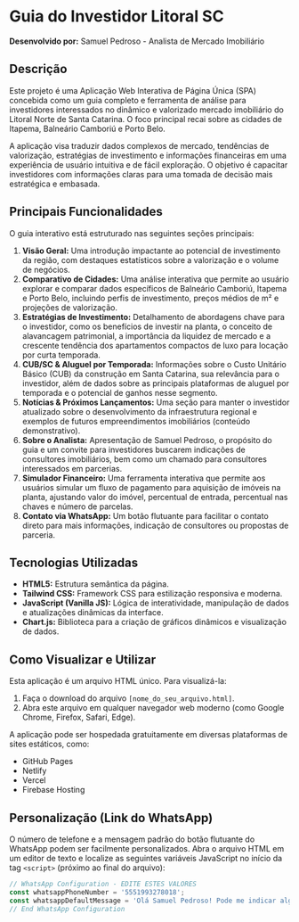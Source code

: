 # Guia do Investidor Litoral SC

**Desenvolvido por:** Samuel Pedroso - Analista de Mercado Imobiliário

## Descrição

Este projeto é uma Aplicação Web Interativa de Página Única (SPA) concebida como um guia completo e ferramenta de análise para investidores interessados no dinâmico e valorizado mercado imobiliário do Litoral Norte de Santa Catarina. O foco principal recai sobre as cidades de Itapema, Balneário Camboriú e Porto Belo.

A aplicação visa traduzir dados complexos de mercado, tendências de valorização, estratégias de investimento e informações financeiras em uma experiência de usuário intuitiva e de fácil exploração. O objetivo é capacitar investidores com informações claras para uma tomada de decisão mais estratégica e embasada.

## Principais Funcionalidades

O guia interativo está estruturado nas seguintes seções principais:

1.  **Visão Geral:** Uma introdução impactante ao potencial de investimento da região, com destaques estatísticos sobre a valorização e o volume de negócios.
2.  **Comparativo de Cidades:** Uma análise interativa que permite ao usuário explorar e comparar dados específicos de Balneário Camboriú, Itapema e Porto Belo, incluindo perfis de investimento, preços médios de m² e projeções de valorização.
3.  **Estratégias de Investimento:** Detalhamento de abordagens chave para o investidor, como os benefícios de investir na planta, o conceito de alavancagem patrimonial, a importância da liquidez de mercado e a crescente tendência dos apartamentos compactos de luxo para locação por curta temporada.
4.  **CUB/SC & Aluguel por Temporada:** Informações sobre o Custo Unitário Básico (CUB) da construção em Santa Catarina, sua relevância para o investidor, além de dados sobre as principais plataformas de aluguel por temporada e o potencial de ganhos nesse segmento.
5.  **Notícias & Próximos Lançamentos:** Uma seção para manter o investidor atualizado sobre o desenvolvimento da infraestrutura regional e exemplos de futuros empreendimentos imobiliários (conteúdo demonstrativo).
6.  **Sobre o Analista:** Apresentação de Samuel Pedroso, o propósito do guia e um convite para investidores buscarem indicações de consultores imobiliários, bem como um chamado para consultores interessados em parcerias.
7.  **Simulador Financeiro:** Uma ferramenta interativa que permite aos usuários simular um fluxo de pagamento para aquisição de imóveis na planta, ajustando valor do imóvel, percentual de entrada, percentual nas chaves e número de parcelas.
8.  **Contato via WhatsApp:** Um botão flutuante para facilitar o contato direto para mais informações, indicação de consultores ou propostas de parceria.

## Tecnologias Utilizadas

* **HTML5:** Estrutura semântica da página.
* **Tailwind CSS:** Framework CSS para estilização responsiva e moderna.
* **JavaScript (Vanilla JS):** Lógica de interatividade, manipulação de dados e atualizações dinâmicas da interface.
* **Chart.js:** Biblioteca para a criação de gráficos dinâmicos e visualização de dados.

## Como Visualizar e Utilizar

Esta aplicação é um arquivo HTML único. Para visualizá-la:

1.  Faça o download do arquivo `[nome_do_seu_arquivo.html]`.
2.  Abra este arquivo em qualquer navegador web moderno (como Google Chrome, Firefox, Safari, Edge).

A aplicação pode ser hospedada gratuitamente em diversas plataformas de sites estáticos, como:
* GitHub Pages
* Netlify
* Vercel
* Firebase Hosting

## Personalização (Link do WhatsApp)

O número de telefone e a mensagem padrão do botão flutuante do WhatsApp podem ser facilmente personalizados. Abra o arquivo HTML em um editor de texto e localize as seguintes variáveis JavaScript no início da tag `<script>` (próximo ao final do arquivo):

```javascript
// WhatsApp Configuration - EDITE ESTES VALORES
const whatsappPhoneNumber = '5551993278018';
const whatsappDefaultMessage = 'Olá Samuel Pedroso! Pode me indicar algum consultor imobiliário, estou pensando em investir!';
// End WhatsApp Configuration
